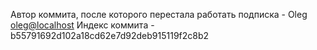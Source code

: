 Автор коммита, после которого перестала работать подписка - Oleg <oleg@localhost>
Индекс коммита - b55791692d102a18cd62e7d92deb915119f2c8b2
